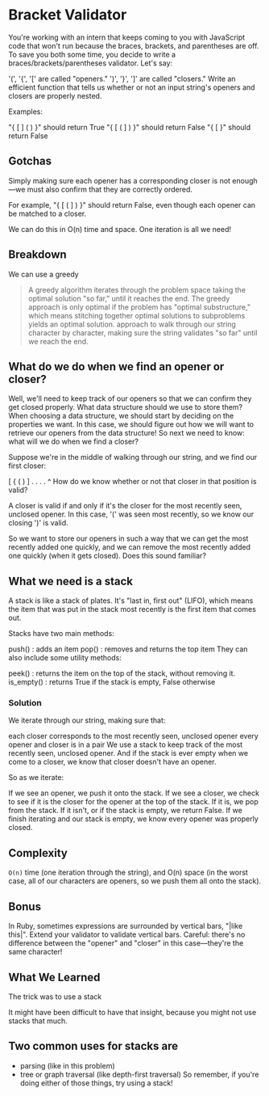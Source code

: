 # Bracket Validator

You're working with an intern that keeps coming to you with JavaScript code that won't run because the braces, brackets,
and parentheses are off. To save you both some time, you decide to write a braces/brackets/parentheses validator. Let's
say:

'(', '{', '[' are called "openers."
')', '}', ']' are called "closers."
Write an efficient function that tells us whether or not an input string's openers and closers are properly nested.

Examples:

"{ [ ] ( ) }" should return True
"{ [ ( ] ) }" should return False
"{ [ }" should return False

## Gotchas

Simply making sure each opener has a corresponding closer is not enough—we must also confirm that they are correctly
ordered.

For example, "{ [ ( ] ) }" should return False, even though each opener can be matched to a closer.

We can do this in O(n) time and space. One iteration is all we need!

## Breakdown

We can use a greedy

> A greedy algorithm iterates through the problem space taking the optimal solution "so far," until it reaches the end.
> The greedy approach is only optimal if the problem has "optimal substructure," which means stitching together optimal
> solutions to subproblems yields an optimal solution. approach to walk through our string character by character, making
> sure the string validates "so far" until we reach the end.

## What do we do when we find an opener or closer?

Well, we'll need to keep track of our openers so that we can confirm they get closed properly. What data structure
should we use to store them? When choosing a data structure, we should start by deciding on the properties we want. In
this case, we should figure out how we will want to retrieve our openers from the data structure! So next we need to
know: what will we do when we find a closer?

Suppose we're in the middle of walking through our string, and we find our first closer:

[ { ( ) ] . . . . ^ How do we know whether or not that closer in that position is valid?

A closer is valid if and only if it's the closer for the most recently seen, unclosed opener. In this case, '(' was seen
most recently, so we know our closing ')' is valid.

So we want to store our openers in such a way that we can get the most recently added one quickly, and we can remove the
most recently added one quickly (when it gets closed). Does this sound familiar?

## What we need is a stack

A stack is like a stack of plates. It's "last in, first out" (LIFO), which means the item that was put in the stack most
recently is the first item that comes out.

Stacks have two main methods:

push() : adds an item pop() : removes and returns the top item They can also include some utility methods:

peek() : returns the item on the top of the stack, without removing it. is_empty() : returns True if the stack is empty,
False otherwise

### Solution

We iterate through our string, making sure that:

each closer corresponds to the most recently seen, unclosed opener every opener and closer is in a pair We use a stack
to keep track of the most recently seen, unclosed opener. And if the stack is ever empty when we come to a closer, we
know that closer doesn't have an opener.

So as we iterate:

If we see an opener, we push it onto the stack. If we see a closer, we check to see if it is the closer for the opener
at the top of the stack. If it is, we pop from the stack. If it isn't, or if the stack is empty, we return False. If we
finish iterating and our stack is empty, we know every opener was properly closed.

## Complexity

`O(n)` time (one iteration through the string), and O(n) space (in the worst case, all of our characters are openers, so
we push them all onto the stack).

## Bonus

In Ruby, sometimes expressions are surrounded by vertical bars, "|like this|". Extend your validator to validate
vertical bars. Careful: there's no difference between the "opener" and "closer" in this case—they're the same character!

## What We Learned

The trick was to use a stack

It might have been difficult to have that insight, because you might not use stacks that much.

## Two common uses for stacks are

+ parsing (like in this problem)
+ tree or graph traversal (like depth-first traversal)
  So remember, if you're doing either of those things, try using a stack!
